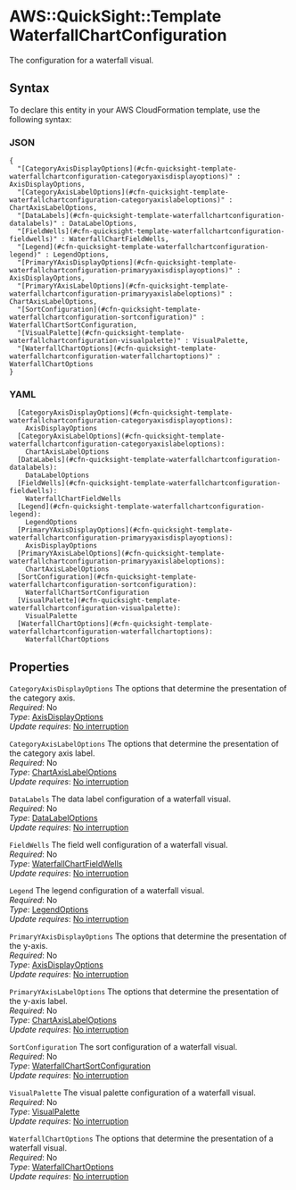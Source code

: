 # AWS::QuickSight::Template WaterfallChartConfiguration<a name="aws-properties-quicksight-template-waterfallchartconfiguration"></a>

The configuration for a waterfall visual\.

## Syntax<a name="aws-properties-quicksight-template-waterfallchartconfiguration-syntax"></a>

To declare this entity in your AWS CloudFormation template, use the following syntax:

### JSON<a name="aws-properties-quicksight-template-waterfallchartconfiguration-syntax.json"></a>

```
{
  "[CategoryAxisDisplayOptions](#cfn-quicksight-template-waterfallchartconfiguration-categoryaxisdisplayoptions)" : AxisDisplayOptions,
  "[CategoryAxisLabelOptions](#cfn-quicksight-template-waterfallchartconfiguration-categoryaxislabeloptions)" : ChartAxisLabelOptions,
  "[DataLabels](#cfn-quicksight-template-waterfallchartconfiguration-datalabels)" : DataLabelOptions,
  "[FieldWells](#cfn-quicksight-template-waterfallchartconfiguration-fieldwells)" : WaterfallChartFieldWells,
  "[Legend](#cfn-quicksight-template-waterfallchartconfiguration-legend)" : LegendOptions,
  "[PrimaryYAxisDisplayOptions](#cfn-quicksight-template-waterfallchartconfiguration-primaryyaxisdisplayoptions)" : AxisDisplayOptions,
  "[PrimaryYAxisLabelOptions](#cfn-quicksight-template-waterfallchartconfiguration-primaryyaxislabeloptions)" : ChartAxisLabelOptions,
  "[SortConfiguration](#cfn-quicksight-template-waterfallchartconfiguration-sortconfiguration)" : WaterfallChartSortConfiguration,
  "[VisualPalette](#cfn-quicksight-template-waterfallchartconfiguration-visualpalette)" : VisualPalette,
  "[WaterfallChartOptions](#cfn-quicksight-template-waterfallchartconfiguration-waterfallchartoptions)" : WaterfallChartOptions
}
```

### YAML<a name="aws-properties-quicksight-template-waterfallchartconfiguration-syntax.yaml"></a>

```
  [CategoryAxisDisplayOptions](#cfn-quicksight-template-waterfallchartconfiguration-categoryaxisdisplayoptions): 
    AxisDisplayOptions
  [CategoryAxisLabelOptions](#cfn-quicksight-template-waterfallchartconfiguration-categoryaxislabeloptions): 
    ChartAxisLabelOptions
  [DataLabels](#cfn-quicksight-template-waterfallchartconfiguration-datalabels): 
    DataLabelOptions
  [FieldWells](#cfn-quicksight-template-waterfallchartconfiguration-fieldwells): 
    WaterfallChartFieldWells
  [Legend](#cfn-quicksight-template-waterfallchartconfiguration-legend): 
    LegendOptions
  [PrimaryYAxisDisplayOptions](#cfn-quicksight-template-waterfallchartconfiguration-primaryyaxisdisplayoptions): 
    AxisDisplayOptions
  [PrimaryYAxisLabelOptions](#cfn-quicksight-template-waterfallchartconfiguration-primaryyaxislabeloptions): 
    ChartAxisLabelOptions
  [SortConfiguration](#cfn-quicksight-template-waterfallchartconfiguration-sortconfiguration): 
    WaterfallChartSortConfiguration
  [VisualPalette](#cfn-quicksight-template-waterfallchartconfiguration-visualpalette): 
    VisualPalette
  [WaterfallChartOptions](#cfn-quicksight-template-waterfallchartconfiguration-waterfallchartoptions): 
    WaterfallChartOptions
```

## Properties<a name="aws-properties-quicksight-template-waterfallchartconfiguration-properties"></a>

`CategoryAxisDisplayOptions`  <a name="cfn-quicksight-template-waterfallchartconfiguration-categoryaxisdisplayoptions"></a>
The options that determine the presentation of the category axis\.  
*Required*: No  
*Type*: [AxisDisplayOptions](aws-properties-quicksight-template-axisdisplayoptions.md)  
*Update requires*: [No interruption](https://docs.aws.amazon.com/AWSCloudFormation/latest/UserGuide/using-cfn-updating-stacks-update-behaviors.html#update-no-interrupt)

`CategoryAxisLabelOptions`  <a name="cfn-quicksight-template-waterfallchartconfiguration-categoryaxislabeloptions"></a>
The options that determine the presentation of the category axis label\.  
*Required*: No  
*Type*: [ChartAxisLabelOptions](aws-properties-quicksight-template-chartaxislabeloptions.md)  
*Update requires*: [No interruption](https://docs.aws.amazon.com/AWSCloudFormation/latest/UserGuide/using-cfn-updating-stacks-update-behaviors.html#update-no-interrupt)

`DataLabels`  <a name="cfn-quicksight-template-waterfallchartconfiguration-datalabels"></a>
The data label configuration of a waterfall visual\.  
*Required*: No  
*Type*: [DataLabelOptions](aws-properties-quicksight-template-datalabeloptions.md)  
*Update requires*: [No interruption](https://docs.aws.amazon.com/AWSCloudFormation/latest/UserGuide/using-cfn-updating-stacks-update-behaviors.html#update-no-interrupt)

`FieldWells`  <a name="cfn-quicksight-template-waterfallchartconfiguration-fieldwells"></a>
The field well configuration of a waterfall visual\.  
*Required*: No  
*Type*: [WaterfallChartFieldWells](aws-properties-quicksight-template-waterfallchartfieldwells.md)  
*Update requires*: [No interruption](https://docs.aws.amazon.com/AWSCloudFormation/latest/UserGuide/using-cfn-updating-stacks-update-behaviors.html#update-no-interrupt)

`Legend`  <a name="cfn-quicksight-template-waterfallchartconfiguration-legend"></a>
The legend configuration of a waterfall visual\.  
*Required*: No  
*Type*: [LegendOptions](aws-properties-quicksight-template-legendoptions.md)  
*Update requires*: [No interruption](https://docs.aws.amazon.com/AWSCloudFormation/latest/UserGuide/using-cfn-updating-stacks-update-behaviors.html#update-no-interrupt)

`PrimaryYAxisDisplayOptions`  <a name="cfn-quicksight-template-waterfallchartconfiguration-primaryyaxisdisplayoptions"></a>
The options that determine the presentation of the y\-axis\.  
*Required*: No  
*Type*: [AxisDisplayOptions](aws-properties-quicksight-template-axisdisplayoptions.md)  
*Update requires*: [No interruption](https://docs.aws.amazon.com/AWSCloudFormation/latest/UserGuide/using-cfn-updating-stacks-update-behaviors.html#update-no-interrupt)

`PrimaryYAxisLabelOptions`  <a name="cfn-quicksight-template-waterfallchartconfiguration-primaryyaxislabeloptions"></a>
The options that determine the presentation of the y\-axis label\.  
*Required*: No  
*Type*: [ChartAxisLabelOptions](aws-properties-quicksight-template-chartaxislabeloptions.md)  
*Update requires*: [No interruption](https://docs.aws.amazon.com/AWSCloudFormation/latest/UserGuide/using-cfn-updating-stacks-update-behaviors.html#update-no-interrupt)

`SortConfiguration`  <a name="cfn-quicksight-template-waterfallchartconfiguration-sortconfiguration"></a>
The sort configuration of a waterfall visual\.  
*Required*: No  
*Type*: [WaterfallChartSortConfiguration](aws-properties-quicksight-template-waterfallchartsortconfiguration.md)  
*Update requires*: [No interruption](https://docs.aws.amazon.com/AWSCloudFormation/latest/UserGuide/using-cfn-updating-stacks-update-behaviors.html#update-no-interrupt)

`VisualPalette`  <a name="cfn-quicksight-template-waterfallchartconfiguration-visualpalette"></a>
The visual palette configuration of a waterfall visual\.  
*Required*: No  
*Type*: [VisualPalette](aws-properties-quicksight-template-visualpalette.md)  
*Update requires*: [No interruption](https://docs.aws.amazon.com/AWSCloudFormation/latest/UserGuide/using-cfn-updating-stacks-update-behaviors.html#update-no-interrupt)

`WaterfallChartOptions`  <a name="cfn-quicksight-template-waterfallchartconfiguration-waterfallchartoptions"></a>
The options that determine the presentation of a waterfall visual\.  
*Required*: No  
*Type*: [WaterfallChartOptions](aws-properties-quicksight-template-waterfallchartoptions.md)  
*Update requires*: [No interruption](https://docs.aws.amazon.com/AWSCloudFormation/latest/UserGuide/using-cfn-updating-stacks-update-behaviors.html#update-no-interrupt)